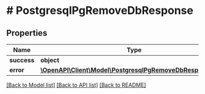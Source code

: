 # # PostgresqlPgRemoveDbResponse

## Properties

Name | Type | Description | Notes
------------ | ------------- | ------------- | -------------
**success** | **object** |  | [optional]
**error** | [**\OpenAPI\Client\Model\PostgresqlPgRemoveDbResponseError**](PostgresqlPgRemoveDbResponseError.md) |  | [optional]

[[Back to Model list]](../../README.md#models) [[Back to API list]](../../README.md#endpoints) [[Back to README]](../../README.md)

